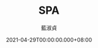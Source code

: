 ---
issue: 426
title: SPA
author: 藍淑貞
date: 2021-04-29T00:00:00.000+08:00
topic: 懷想
difficulty: 1
wikidata: Q131449274
wikidata_link: https://www.wikidata.org/wiki/Q131449274
---